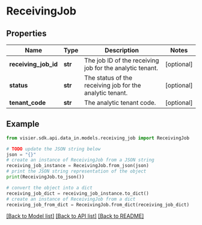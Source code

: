# ReceivingJob


## Properties

Name | Type | Description | Notes
------------ | ------------- | ------------- | -------------
**receiving_job_id** | **str** | The job ID of the receiving job for the analytic tenant. | [optional] 
**status** | **str** | The status of the receiving job for the analytic tenant. | [optional] 
**tenant_code** | **str** | The analytic tenant code. | [optional] 

## Example

```python
from visier.sdk.api.data_in.models.receiving_job import ReceivingJob

# TODO update the JSON string below
json = "{}"
# create an instance of ReceivingJob from a JSON string
receiving_job_instance = ReceivingJob.from_json(json)
# print the JSON string representation of the object
print(ReceivingJob.to_json())

# convert the object into a dict
receiving_job_dict = receiving_job_instance.to_dict()
# create an instance of ReceivingJob from a dict
receiving_job_from_dict = ReceivingJob.from_dict(receiving_job_dict)
```
[[Back to Model list]](../README.md#documentation-for-models) [[Back to API list]](../README.md#documentation-for-api-endpoints) [[Back to README]](../README.md)


